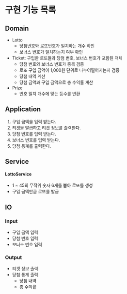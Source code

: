 
# 구현 기능 목록

## Domain
- Lotto
  - 당첨번호와 로또번호가 일치하는 개수 확인
  - 보너스 번호가 일치하는지 여부 확인
- Ticket: 구입한 로또들과 당첨 번호, 보너스 번호가 포함된 객체
  - 당첨 번호와 보너스 번호가 중복 검증
  - 로또 구입 금액이 1,000원 단위로 나누어떨어지는지 검증
  - 당첨 내역 계산
  - 당첨 금액과 구입 금액으로 총 수익률 계산
- Prize
  - 번호 일치 개수에 맞는 등수를 반환

## Application
1. 구입 금액을 입력 받는다.
2. 티켓을 발급하고 티켓 정보를 출력한다.
3. 당첨 번호를 입력 받는다.
4. 보너스 번호를 입력 받는다.
6. 당첨 통계를 출력한다.

## Service
#### LottoService
- 1 ~ 45의 무작위 숫자 6개를 뽑아 로또를 생성
- 구입 금액만큼 로또를 발급

## IO
### Input
- 구입 금액 입력
- 당첨 번호 입력
- 보너스 번호 입력

### Output
- 티켓 정보 출력
- 당첨 통계 출력
  - 당첨 내역
  - 총 수익률

